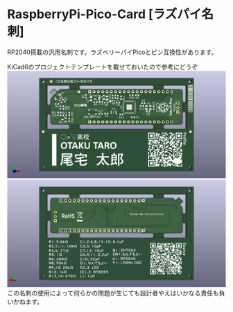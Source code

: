 # RaspberryPi-Pico-Card [ラズパイ名刺]
RP2040搭載の汎用名刺です。ラズベリーパイPicoとピン互換性があります。

KiCad6のプロジェクトテンプレートを載せておいたので参考にどうぞ
![RaspberryPi-Pico-Card-F.png](./RaspberryPi-Pico-Card-F.png)
![RaspberryPi-Pico-Card-B.png](./RaspberryPi-Pico-Card-B.png)
この名刺の使用によって何らかの問題が生じても設計者やえはいかなる責任も負いかねます。
